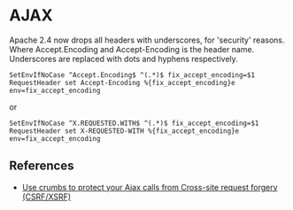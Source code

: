 # AJAX

Apache 2.4 now drops all headers with underscores, for 'security' reasons. Where Accept.Encoding and Accept-Encoding is the header name. Underscores are replaced with dots and hyphens respectively.

```
SetEnvIfNoCase ^Accept.Encoding$ ^(.*)$ fix_accept_encoding=$1
RequestHeader set Accept-Encoding %{fix_accept_encoding}e env=fix_accept_encoding
```

or

```
SetEnvIfNoCase ^X.REQUESTED.WITH$ ^(.*)$ fix_accept_encoding=$1 
RequestHeader set X-REQUESTED-WITH %{fix_accept_encoding}e env=fix_accept_encoding
```

## References
-  [Use crumbs to protect your Ajax calls from Cross-site request forgery (CSRF/XSRF)](https://abhinavsingh.com/web-security-using-crumbs-to-protect-your-php-api-ajax-call-from-cross-site-request-forgery-csrfxsrf-and-other-vulnerabilities/)



